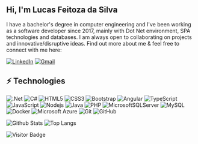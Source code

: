 ## Hi, I'm Lucas Feitoza da Silva

I have a bachelor's degree in computer engineering and I've been working as a software developer since 2017, mainly with Dot Net environment, SPA technologies and databases. I am always open to collaborating on projects and innovative/disruptive ideas. Find out more about me & feel free to connect with me here:

[![LinkedIn](https://img.shields.io/badge/linkedin-%230077B5.svg?style=flat&logo=linkedin&logoColor=white)](https://www.linkedin.com/in/lucasfeitozasilva/)
[![Gmail](https://img.shields.io/badge/Gmail-D14836?style=flat&logo=gmail&logoColor=white)](mailto:silva.lucasfeitoza@gmail.com)

## ⚡ Technologies

![.Net](https://img.shields.io/badge/.NET-5C2D91?style=flat&logo=.net&logoColor=white)
![C#](https://img.shields.io/badge/c%23-%23239120.svg?style=flat&logo=c-sharp&logoColor=white)
![HTML5](https://img.shields.io/badge/-HTML5-E34F26?style=flat-square&logo=html5&logoColor=white)
![CSS3](https://img.shields.io/badge/-CSS3-1572B6?style=flat-square&logo=css3)
![Bootstrap](https://img.shields.io/badge/-Bootstrap-563D7C?style=flat-square&logo=bootstrap)
![Angular](https://img.shields.io/badge/angular-%23DD0031.svg?style=flat&logo=angular&logoColor=white)
![TypeScript](https://img.shields.io/badge/-TypeScript-007ACC?style=flat-square&logo=typescript)
![JavaScript](https://img.shields.io/badge/-JavaScript-black?style=flat-square&logo=javascript)
![Nodejs](https://img.shields.io/badge/-Nodejs-black?style=flat-square&logo=Node.js)
![Java](https://img.shields.io/badge/java-%23ED8B00.svg?style=flate&logo=java&logoColor=white)
![PHP](https://img.shields.io/badge/php-%23777BB4.svg?style=flat&logo=php&logoColor=white)
![MicrosoftSQLServer](https://img.shields.io/badge/Microsoft%20SQL%20Sever-CC2927?style=flat&logo=microsoft%20sql%20server&logoColor=white)
![MySQL](https://img.shields.io/badge/-MySQL-black?style=flat-square&logo=mysql)
![Docker](https://img.shields.io/badge/-Docker-black?style=flat-square&logo=docker)
![Microsoft Azure](https://img.shields.io/badge/Microsoft%20Azure-232F7E?style=flat-square&logo=microsoft-azure)
![Git](https://img.shields.io/badge/-Git-black?style=flat-square&logo=git)
![GitHub](https://img.shields.io/badge/-GitHub-181717?style=flat-square&logo=github)

![Github Stats](https://github-readme-stats.vercel.app/api?username=lucasfts&count_private=true&show_icons=true&include_all_commits=true)
![Top Langs](https://github-readme-stats.vercel.app/api/top-langs/?username=lucasfts&hide=TeX&layout=compact)

![Visitor Badge](https://visitor-badge.laobi.icu/badge?page_id=lucasfts.lucasfts)
